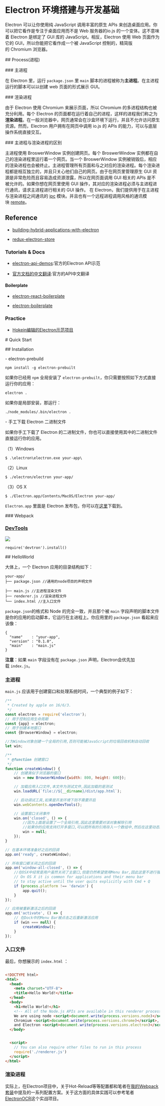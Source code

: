 
# Electron 环境搭建与开发基础

Electron 可以让你使用纯 JavaScript 调用丰富的原生 APIs 来创造桌面应用。你可以把它看作是专注于桌面应用而不是 Web 服务器的io.js 的一个变体。这不意味着 Electron 是绑定了 GUI 库的 JavaScript。相反，Electron 使用 Web 页面作为它的 GUI，所以你能把它看作成一个被 JavaScript 控制的，精简版的 Chromium 浏览器。

## Process(进程)

### 主进程

在 Electron 里，运行 `package.json` 里 `main` 脚本的进程被称为**主进程**。在主进程运行的脚本可以以创建 web 页面的形式展示 GUI。

### 渲染进程

由于 Electron 使用 Chromium 来展示页面，所以 Chromium 的多进程结构也被充分利用。每个 Electron 的页面都在运行着自己的进程，这样的进程我们称之为**渲染进程**。在一般浏览器中，网页通常会在沙盒环境下运行，并且不允许访问原生资源。然而，Electron 用户拥有在网页中调用 io.js 的 APIs 的能力，可以与底层操作系统直接交互。

### 主进程与渲染进程的区别

主进程使用 BroswerWindow 实例创建网页。每个 BroswerWindow 实例都在自己的渲染进程里运行着一个网页。当一个 BroswerWindow 实例被销毁后，相应的渲染进程也会被终止。主进程管理所有页面和与之对应的渲染进程。每个渲染进程都是相互独立的，并且只关心他们自己的网页。由于在网页里管理原生 GUI 资源是非常危险而且容易造成资源泄露，所以在网页面调用 GUI 相关的 APIs 是不被允许的。如果你想在网页里使用 GUI 操作，其对应的渲染进程必须与主进程进行通讯，请求主进程进行相关的 GUI 操作。
在 Electron，我们提供用于在主进程与渲染进程之间通讯的 [ipc](https://github.com/atom/electron/blob/master/docs-translations/zh-CN/api/ipc-renderer.md) 模块。并且也有一个远程进程调用风格的通讯模块 [remote](https://github.com/atom/electron/blob/master/docs-translations/zh-CN/api/remote.md)。



## Reference

- [building-hybrid-applications-with-electron](https://slack.engineering/building-hybrid-applications-with-electron-dc67686de5fb#.51ahq6hql)

- [redux-electron-store](https://github.com/samiskin/redux-electron-store)

### Tutorials & Docs

- [electron-api-demos](https://github.com/electron/electron-api-demos/releases):官方的Electron API示范

- [官方文档的中文翻译](https://github.com/electron/electron/tree/master/docs-translations/zh-CN):官方的API中文翻译 
#### Boilerplate

- [electron-react-boilerplate](https://github.com/chentsulin/electron-react-boilerplate)

- [electron-boilerplate](https://github.com/szwacz/electron-boilerplate?hmsr=toutiao.io&utm_medium=toutiao.io&utm_source=toutiao.io)


### Practice

- [Hokein编辑的Electron示范项目](https://github.com/hokein/electron-sample-apps/blob/master/README.md)

# Quick Start

## Installation

- electron-prebuild

``` 
npm install -g electron-prebuilt
```

如果你已经用 `npm` 全局安装了 `electron-prebuilt`，你只需要按照如下方式直接运行你的应用：

``` 
electron .

```

如果你是局部安装，那运行：

``` 
./node_modules/.bin/electron .

```

- 手工下载 Electron 二进制文件

如果你手工下载了 Electron 的二进制文件，你也可以直接使用其中的二进制文件直接运行你的应用。

（1）Windows

``` 
$ .\electron\electron.exe your-app\
```

（2）Linux

``` 
$ ./electron/electron your-app/
```

（3）OS X

``` 
$ ./Electron.app/Contents/MacOS/Electron your-app/
```

`Electron.app` 里面是 Electron 发布包，你可以在[这里](https://github.com/atom/electron/releases)下载到。

### Webpack


### [DevTools](https://github.com/electron/devtron)
![](https://cloud.githubusercontent.com/assets/378023/15036521/e3e7cd06-12ca-11e6-8054-ed0455015f05.png) 


```npm install --save-dev devtron
require('devtron').install()

```
## HelloWorld

大体上，一个 Electron 应用的目录结构如下：

``` 
your-app/
├── package.json //通用的node项目的声明文件

├── main.js //主进程渲染文件
├── renderer.js //渲染进程文件
└── index.html //主入口文件
```

`package.json`的格式和 Node 的完全一致，并且那个被 `main` 字段声明的脚本文件是你的应用的启动脚本，它运行在主进程上。你应用里的 `package.json` 看起来应该像：

``` 
{
  "name"    : "your-app",
  "version" : "0.1.0",
  "main"    : "main.js"
}

```


**注意**：如果 `main` 字段没有在 `package.json` 声明，Electron会优先加载 `index.js`。
### 主进程
`main.js` 应该用于创建窗口和处理系统时间，一个典型的例子如下：

``` javascript
/**
 * Created by apple on 16/6/3.
 */
const electron = require('electron');
// 用于控制应用生命周期
const {app} = electron;
// 用于创建本地窗口
const {BrowserWindow} = electron;

//为Window对象创建一个全局的引用,否则可能被JavaScript的垃圾回收机制自动回收
let win;

/**
 * @function 创建窗口
 */
function createWindow() {
    // 创建类似于浏览器的窗口
    win = new BrowserWindow({width: 800, height: 600});

    // 加载应用入口文件,本文件为测试文件,因此加载的是测试
    win.loadURL(`file://${__dirname}/dist/app.html`);

    // 启动调试工具,如果是开发环境下则不需要开启
    win.webContents.openDevTools();

    // 设置窗口关闭事件
    win.on('closed', () => {
        //因为上面是设置了一个全局引用,因此这里需要对该对象解除引用
        //如果你的应用支持打开多窗口,可以把所有的引用存入一个数组中,然后在这里动态删除
        win = null;
    });
}

// 在基本环境准备好之后的回调
app.on('ready', createWindow);

// 所有窗口都关闭之后的回调
app.on('window-all-closed', () => {
    //在OSX中经常是用户虽然关闭了主窗口,但是仍然希望使用Menu Bar,因此这里不进行强行关闭
    // On OS X it is common for applications and their menu bar
    // to stay active until the user quits explicitly with Cmd + Q
    if (process.platform !== 'darwin') {
        app.quit();
    }
});

// 应用被重新激活之后的回调
app.on('activate', () => {
    // 在Dock中的Menu Bar被点击之后重新激活应用
    if (win === null) {
        createWindow();
    }
});
```
### 入口文件
最后，你想展示的 `index.html` ：

``` html

<!DOCTYPE html>
<html>
  <head>
    <meta charset="UTF-8">
    <title>Hello World!</title>
  </head>
  <body>
    <h1>Hello World!</h1>
    <!-- All of the Node.js APIs are available in this renderer process. -->
    We are using node <script>document.write(process.versions.node)</script>,
    Chromium <script>document.write(process.versions.chrome)</script>,
    and Electron <script>document.write(process.versions.electron)</script>.
  </body>


  <script>
    // You can also require other files to run in this process
    require('./renderer.js')
  </script>
</html>
```
### 渲染进程
实际上，在Electron项目中，关于Hot-Reload等等配置都和笔者在[我的Webpack套装](https://segmentfault.com/a/1190000005122575)中提及的一系列配置方案。关于这方面的具体实践可以参考笔者[ElectronOCR](https://segmentfault.com/a/1190000005640243)这个实战项目。





